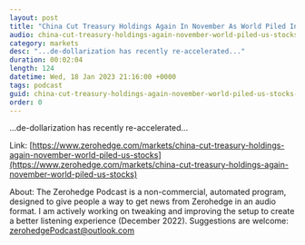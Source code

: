 ```yaml
---
layout: post
title: "China Cut Treasury Holdings Again In November As World Piled Into US Stocks"
audio: china-cut-treasury-holdings-again-november-world-piled-us-stocks-0
category: markets
desc: "...de-dollarization has recently re-accelerated..."
duration: 00:02:04
length: 124
datetime: Wed, 18 Jan 2023 21:16:00 +0000
tags: podcast
guid: china-cut-treasury-holdings-again-november-world-piled-us-stocks-0
order: 0
---
```

...de-dollarization has recently re-accelerated...

Link: [https://www.zerohedge.com/markets/china-cut-treasury-holdings-again-november-world-piled-us-stocks](https://www.zerohedge.com/markets/china-cut-treasury-holdings-again-november-world-piled-us-stocks)

About: The Zerohedge Podcast is a non-commercial, automated program, designed to give people a way to get news from Zerohedge in an audio format.  I am actively working on tweaking and improving the setup to create a better listening experience (December 2022).  Suggestions are welcome: [zerohedgePodcast@outlook.com](mailto:zerohedgePodcast@outlook.com)